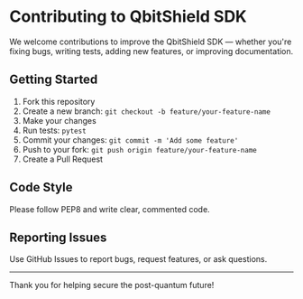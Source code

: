 
# Contributing to QbitShield SDK

We welcome contributions to improve the QbitShield SDK — whether you're fixing bugs, writing tests, adding new features, or improving documentation.

## Getting Started

1. Fork this repository
2. Create a new branch: `git checkout -b feature/your-feature-name`
3. Make your changes
4. Run tests: `pytest`
5. Commit your changes: `git commit -m 'Add some feature'`
6. Push to your fork: `git push origin feature/your-feature-name`
7. Create a Pull Request

## Code Style

Please follow PEP8 and write clear, commented code.

## Reporting Issues

Use GitHub Issues to report bugs, request features, or ask questions.

---

Thank you for helping secure the post-quantum future!
